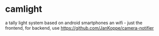 # camlight
a tally light system based on android smartphones an wifi - just the frontend, for backend, use https://github.com/JanKoppe/camera-notifier
